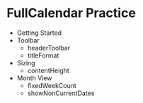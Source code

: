 # FullCalendar Practice

- Getting Started
- Toolbar
  - headerToolbar
  - titleFormat
- Sizing
  - contentHeight
- Month View
  - fixedWeekCount
  - showNonCurrentDates
